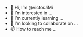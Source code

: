 - 👋 Hi, I’m @victorJiMi
- 👀 I’m interested in ...
- 🌱 I’m currently learning ...
- 💞️ I’m looking to collaborate on ...
- 📫 How to reach me ...

<!---
victorJiMi/victorJiMi is a ✨ special ✨ repository because its `README.md` (this file) appears on your GitHub profile.
You can click the Preview link to take a look at your changes.
--->
